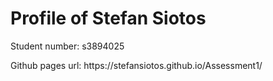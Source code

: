 <h1>Profile of Stefan Siotos</h1>
<p>Student number: s3894025 </p>
<p>Github pages url: https://stefansiotos.github.io/Assessment1/ </p>




